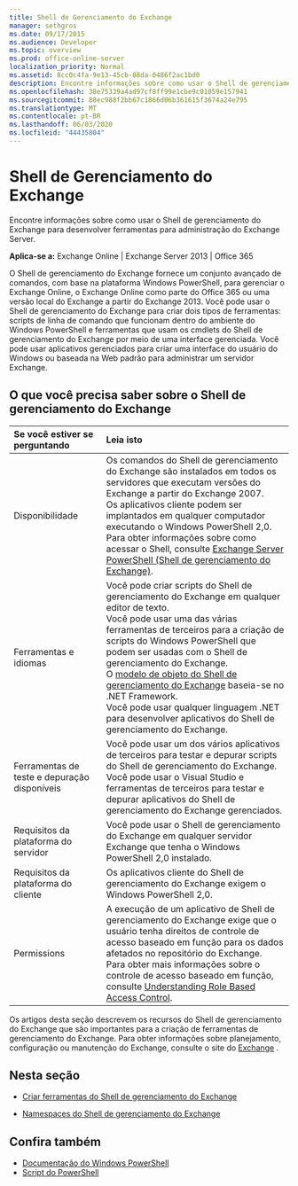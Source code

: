 ```yaml
---
title: Shell de Gerenciamento do Exchange
manager: sethgros
ms.date: 09/17/2015
ms.audience: Developer
ms.topic: overview
ms.prod: office-online-server
localization_priority: Normal
ms.assetid: 8cc0c4fa-9e13-45cb-88da-0486f2ac1bd0
description: Encontre informações sobre como usar o Shell de gerenciamento do Exchange para desenvolver ferramentas para administração do Exchange Server.
ms.openlocfilehash: 38e75339a4ad97cf8ff99e1cbe9c01059e157941
ms.sourcegitcommit: 88ec988f2bb67c1866d06b361615f3674a24e795
ms.translationtype: MT
ms.contentlocale: pt-BR
ms.lasthandoff: 06/03/2020
ms.locfileid: "44435804"
---
```

# <a name="exchange-management-shell"></a>Shell de Gerenciamento do Exchange

Encontre informações sobre como usar o Shell de gerenciamento do Exchange para desenvolver ferramentas para administração do Exchange Server.
  
**Aplica-se a:** Exchange Online | Exchange Server 2013 | Office 365
  
O Shell de gerenciamento do Exchange fornece um conjunto avançado de comandos, com base na plataforma Windows PowerShell, para gerenciar o Exchange Online, o Exchange Online como parte do Office 365 ou uma versão local do Exchange a partir do Exchange 2013. Você pode usar o Shell de gerenciamento do Exchange para criar dois tipos de ferramentas: scripts de linha de comando que funcionam dentro do ambiente do Windows PowerShell e ferramentas que usam os cmdlets do Shell de gerenciamento do Exchange por meio de uma interface gerenciada. Você pode usar aplicativos gerenciados para criar uma interface do usuário do Windows ou baseada na Web padrão para administrar um servidor Exchange. 
  
## <a name="what-you-need-to-know-about-the-exchange-management-shell"></a>O que você precisa saber sobre o Shell de gerenciamento do Exchange

|Se você estiver se perguntando|Leia isto|
|:-----|:-----|
|Disponibilidade  <br/> |Os comandos do Shell de gerenciamento do Exchange são instalados em todos os servidores que executam versões do Exchange a partir do Exchange 2007.<br/>Os aplicativos cliente podem ser implantados em qualquer computador executando o Windows PowerShell 2,0.<br/> Para obter informações sobre como acessar o Shell, consulte [Exchange Server PowerShell (Shell de gerenciamento do Exchange)](https://docs.microsoft.com/powershell/exchange/exchange-server/exchange-management-shell?view=exchange-ps).  <br/> |
|Ferramentas e idiomas  <br/> |Você pode criar scripts do Shell de gerenciamento do Exchange em qualquer editor de texto.<br/>Você pode usar uma das várias ferramentas de terceiros para a criação de scripts do Windows PowerShell que podem ser usadas com o Shell de gerenciamento do Exchange.  <br/> O [modelo de objeto do Shell de gerenciamento do Exchange](exchange-management-shell-namespaces.md) baseia-se no .NET Framework.<br/>Você pode usar qualquer linguagem .NET para desenvolver aplicativos do Shell de gerenciamento do Exchange.  <br/> |
|Ferramentas de teste e depuração disponíveis  <br/> |Você pode usar um dos vários aplicativos de terceiros para testar e depurar scripts do Shell de gerenciamento do Exchange.  <br/> Você pode usar o Visual Studio e ferramentas de terceiros para testar e depurar aplicativos do Shell de gerenciamento do Exchange gerenciados.  <br/> |
|Requisitos da plataforma do servidor  <br/> |Você pode usar o Shell de gerenciamento do Exchange em qualquer servidor Exchange que tenha o Windows PowerShell 2,0 instalado.  <br/> |
|Requisitos da plataforma do cliente  <br/> |Os aplicativos cliente do Shell de gerenciamento do Exchange exigem o Windows PowerShell 2,0.  <br/> |
|Permissions  <br/> |A execução de um aplicativo de Shell de gerenciamento do Exchange exige que o usuário tenha direitos de controle de acesso baseado em função para os dados afetados no repositório do Exchange.<br/>Para obter mais informações sobre o controle de acesso baseado em função, consulte [Understanding Role Based Access Control](https://technet.microsoft.com/library/dd298183.aspx).  <br/> |
   
Os artigos desta seção descrevem os recursos do Shell de gerenciamento do Exchange que são importantes para a criação de ferramentas de gerenciamento do Exchange. Para obter informações sobre planejamento, configuração ou manutenção do Exchange, consulte o site do [Exchange](https://docs.microsoft.com/exchange/) .
  
## <a name="in-this-section"></a>Nesta seção

- [Criar ferramentas do Shell de gerenciamento do Exchange](create-exchange-management-shell-tools.md)
    
- [Namespaces do Shell de gerenciamento do Exchange](exchange-management-shell-namespaces.md)
    
## <a name="see-also"></a>Confira também
  
- [Documentação do Windows PowerShell](https://docs.microsoft.com/powershell/scripting/getting-started/getting-started-with-windows-powershell?view=powershell-6)
- [Script do PowerShell](https://docs.microsoft.com/powershell/scripting/powershell-scripting?view=powershell-6)
    


